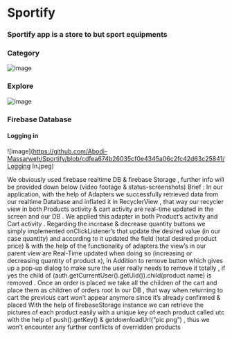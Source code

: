 # Sportify
### Sportify app is a store to but sport equipments
### Category
![image](https://github.com/Abodi-Massarweh/Sportify/blob/cdfea674b26035cf0e4345a06c2fc42d63c25841/Categories.jpeg)
### Explore
![image](https://github.com/Abodi-Massarweh/Sportify/blob/cdfea674b26035cf0e4345a06c2fc42d63c25841/Explore.jpeg)

### Firebase Database
#### Logging in
![image](https://github.com/Abodi-Massarweh/Sportify/blob/cdfea674b26035cf0e4345a06c2fc42d63c25841/Logging In.jpeg)

We obviously used firebase realtime DB & firebase Storage , further info will be provided down below (video footage & status-screenshots)
Brief :
In our application, with the help of Adapters we successfully retrieved data from our realtime Database and inflated it in RecyclerView , that way our recycler view in both Products activity & cart activity are real-time updated in the screen and our DB .
We applied this adapter in both Product’s activity and Cart activity .
Regarding the increase & decrease quantity buttons we simply implemented onClickListener’s that update the desired value (in our case quantity) and according to it updated the field (total desired product price) & with the help of the functionality of adapters the view’s in our parent view are Real-Time updated when doing so (increasing or decreasing quantity of  product x), in Addition to remove button which gives up a pop-up dialog to make sure the user really needs to remove it totally , if yes the child of (auth.getCurrentUser().getUid()).child(product name) is removed .
Once an order is placed we take all the children of the cart and place them as children of orders root In our DB , that way when returning to cart the previous cart won’t appear anymore since it’s already confirmed & placed 
With the help of firebaseStorage instance we can retrieve the pictures of each product easily with a unique key of each product called utc with the help of push().getKey() & getdownloadUrl(“pic.png”) , thus we won’t encounter any further conflicts of overridden products 

